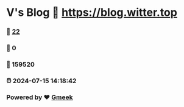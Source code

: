 # V's Blog :link: https://blog.witter.top 
### :page_facing_up: [22](https://blog.witter.top/tag.html) 
### :speech_balloon: 0 
### :hibiscus: 159520 
### :alarm_clock: 2024-07-15 14:18:42 
### Powered by :heart: [Gmeek](https://github.com/Meekdai/Gmeek)
